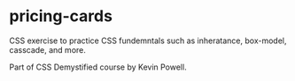# pricing-cards

CSS exercise to practice CSS fundemntals such as inheratance, box-model, casscade, and more.

Part of CSS Demystified course by Kevin Powell.
